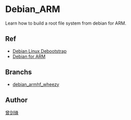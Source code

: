 # Debian_ARM

Learn how to build a root file system from debian for ARM.

## Ref

* [Debian Linux Debootstrap](http://www.cnblogs.com/zengjfgit/p/6410173.html)
* [Debian for ARM](http://www.cnblogs.com/zengjfgit/p/6413894.html)


## Branchs

* [debian_armhf_wheezy](https://github.com/ZengjfOS/Debian_ARM/tree/debian_armhf_wheezy)

## Author

[曾剑锋](http://www.cnblogs.com/zengjfgit/)

